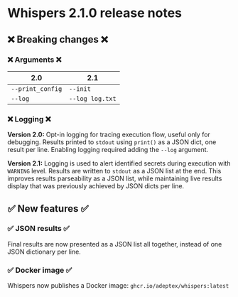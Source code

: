# Whispers 2.1.0 release notes

## :x: Breaking changes :x:

### :x: Arguments :x:

| 2.0 | 2.1 |
|-----|-----|
| `--print_config` | `--init` |
| `--log` | `--log log.txt` |


### :x: Logging :x:

**Version 2.0:** Opt-in logging for tracing execution flow, useful only for debugging. Results printed to `stdout` using `print()` as a JSON dict, one result per line. Enabling logging required adding the `--log` argument.

**Version 2.1:** Logging is used to alert identified secrets during execution with `WARNING` level. Results are written to `stdout` as a JSON list at the end. This improves results parseability as a JSON list, while maintaining live results display that was previously achieved by JSON dicts per line.


## :white_check_mark: New features :white_check_mark:

### :white_check_mark: JSON results :white_check_mark:

Final results are now presented as a JSON list all together, instead of one JSON dictionary per line.

### :white_check_mark: Docker image :white_check_mark:

Whispers now publishes a Docker image: `ghcr.io/adeptex/whispers:latest`
